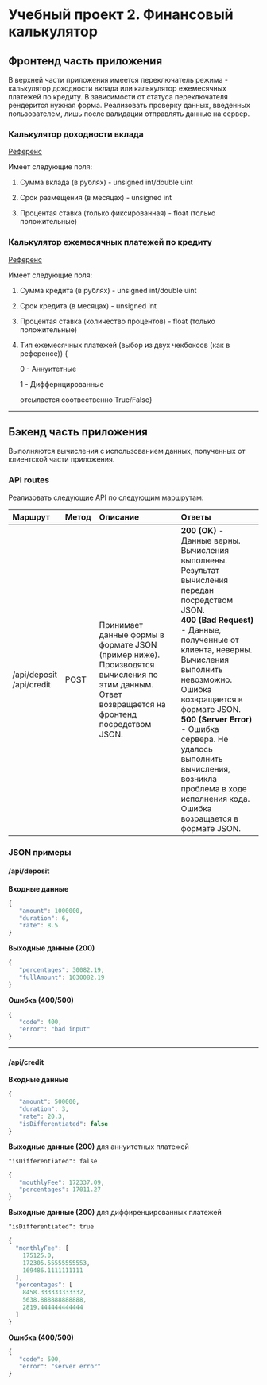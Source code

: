 # Учебный проект 2. Финансовый калькулятор

## Фронтенд часть приложения

В верхней части приложения имеется переключатель режима - калькулятор доходности вклада или калькулятор ежемесячных платежей по кредиту. В зависимости от статуса переключателя рендерится нужная форма. Реализовать проверку данных, введённых пользователем, лишь после валидации отправлять данные на сервер.

### Калькулятор доходности вклада

[Референс](https://calcus.ru/kalkulyator-vkladov)

Имеет следующие поля:

1. Сумма вклада (в рублях) - unsigned int/double uint

2. Срок размещения (в месяцах) - unsigned int

3. Процентая ставка (только фиксированная) - float (только положительные)

### Калькулятор ежемесячных платежей по кредиту

[Референс](https://calcus.ru/kreditnyj-kalkulyator)

Имеет следующие поля:

1. Сумма кредита (в рублях) - unsigned int/double uint

2. Срок кредита (в месяцах) - unsigned int

3. Процентая ставка (количество процентов) - float (только положительные)

4. Тип ежемесячных платежей (выбор из двух чекбоксов (как в референсе)) {
   
   0 - Аннуитетные
   
   1 - Диффернцированные
   
   отсылается соотвественно True/False}

---

## Бэкенд часть приложения

Выполняются вычисления с использованием данных, полученных от клиентской части приложения.

### API routes

Реализовать следующие API по следующим маршрутам:

| Маршрут                      | Метод | Описание                                                                                                                                      | Ответы                                                                                                                                                                                                                                                                                                                                                                                                |
|:---------------------------- |:----- |:--------------------------------------------------------------------------------------------------------------------------------------------- |:----------------------------------------------------------------------------------------------------------------------------------------------------------------------------------------------------------------------------------------------------------------------------------------------------------------------------------------------------------------------------------------------------- |
| /api/deposit<br/>/api/credit | POST  | Принимает данные формы в формате JSON (пример ниже). Производятся вычисления по этим данным. Ответ возвращается на фронтенд посредством JSON. | **200 (OK)** - Данные верны. Вычисления выполнены. Результат вычисления передан посредством JSON.<br/>**400 (Bad Request)** - Данные, полученные от клиента, неверны. Вычисления выполнить невозможно. Ошибка возвращается в формате JSON.<br/>**500 (Server Error)** - Ошибка сервера. Не удалось выполнить вычисления, возникла проблема в ходе исполнения кода. Ошибка возращается в формате JSON. |

### JSON примеры

#### /api/deposit

**Входные данные**

```javascript
{
   "amount": 1000000,
   "duration": 6,
   "rate": 8.5
}
```

**Выходные данные (200)**

```javascript
{
   "percentages": 30082.19,
   "fullAmount": 1030082.19
}
```

**Ошибка (400/500)**

```javascript
{
   "code": 400,
   "error": "bad input"
}
```

---

#### /api/credit

**Входные данные**

```javascript
{
   "amount": 500000,
   "duration": 3,
   "rate": 20.3,
   "isDifferentiated": false
}
```

**Выходные данные (200)** для аннуитетных платежей 

`"isDifferentiated": false`

```javascript
{
   "mouthlyFee": 172337.09,
   "percentages": 17011.27
}
```

**Выходные данные (200)** для диффиренцированных платежей

 `"isDifferentiated": true`

```javascript
{
  "monthlyFee": [
    175125.0,
    172305.55555555553,
    169486.1111111111
  ],
  "percentages": [
    8458.333333333332,
    5638.888888888888,
    2819.444444444444
  ]
}
```

**Ошибка (400/500)**

```javascript
{
   "code": 500,
   "error": "server error"
}
```
